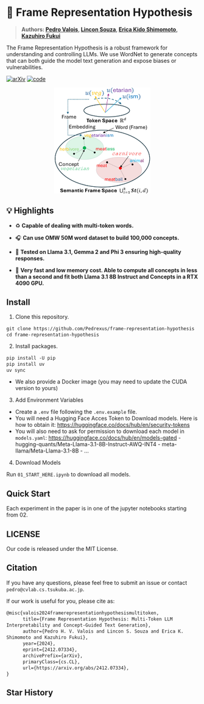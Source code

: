 # 🎌 Frame Representation Hypothesis

> **Authors: [Pedro Valois](https://phvv.me/), [Lincon Souza](https://dblp.org/pid/196/6193.html), [Erica Kido Shimomoto](https://ericashimomoto.github.io), [Kazuhiro Fukui](https://www.cs.tsukuba.ac.jp/~kfukui/english/indexE.html)**

The Frame Representation Hypothesis is a robust framework for understanding and controlling LLMs. We use WordNet to generate concepts that can both guide the model text generation and expose biases or vulnerabilities.

[![arXiv](https://img.shields.io/badge/arXiv-2412.07334-b31b1b.svg?logo=arXiv)](https://arxiv.org/abs/2412.07334)
[![code](https://img.shields.io/badge/Github-Code-keygen.svg?logo=github)](https://github.com/Pedrexus/frame-representation-hypothesis)

<div align="center"><img src="./images/overview.jpg" width="50%"/></div>
<!-- <div align="center"><img src="./images/top_k_guided_decoding.png" width="50%"/></div> -->

## 💡 Highlights

- ♻️ **Capable of dealing with multi-token words.**

- 🎧 **Can use OMW 50M word dataset to build 100,000 concepts.**

- 💪 **Tested on Llama 3.1, Gemma 2 and Phi 3 ensuring high-quality responses.**

- 🚀 **Very fast and low memory cost. Able to compute all concepts in less than a second and fit both Llama 3.1 8B Instruct and Concepts in a RTX 4090 GPU.**

## Install

1. Clone this repository.

```shell
git clone https://github.com/Pedrexus/frame-representation-hypothesis
cd frame-representation-hypothesis
```

2. Install packages.

```shell
pip install -U pip
pip install uv
uv sync
```

- We also provide a Docker image (you may need to update the CUDA version to yours)

3. Add Environment Variables

- Create a `.env` file following the `.env.example` file.
- You will need a Hugging Face Acces Token to Download models. Here is how to obtain it: https://huggingface.co/docs/hub/en/security-tokens
- You will also need to ask for permission to download each model in `models.yaml`: https://huggingface.co/docs/hub/en/models-gated
      - hugging-quants/Meta-Llama-3.1-8B-Instruct-AWQ-INT4
      - meta-llama/Meta-Llama-3.1-8B
      - ...


4. Download Models

Run `01_START_HERE.ipynb` to download all models.

## Quick Start

Each experiment in the paper is in one of the jupyter notebooks starting from 02.

## LICENSE

Our code is released under the MIT License.

## Citation

If you have any questions, please feel free to submit an issue or contact `pedro@cvlab.cs.tsukuba.ac.jp`.

If our work is useful for you, please cite as:

```
@misc{valois2024framerepresentationhypothesismultitoken,
      title={Frame Representation Hypothesis: Multi-Token LLM Interpretability and Concept-Guided Text Generation},
      author={Pedro H. V. Valois and Lincon S. Souza and Erica K. Shimomoto and Kazuhiro Fukui},
      year={2024},
      eprint={2412.07334},
      archivePrefix={arXiv},
      primaryClass={cs.CL},
      url={https://arxiv.org/abs/2412.07334},
}
```

## Star History

<!-- [![Star History Chart](https://api.star-history.com/svg?repos=Pedrexus/frame-representation-hypothesis&type=Date)](https://star-history.com/#Pedrexus/frame-representation-hypothesis&Date) -->
